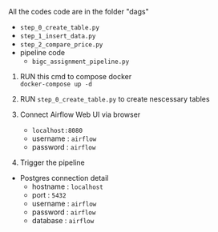 All the codes code are in the folder "dags"
- `step_0_create_table.py`
- `step_1_insert_data.py`
- `step_2_compare_price.py`
-  pipeline code
    - ```bigc_assignment_pipeline.py```

1. RUN this cmd to compose docker <br />
    ``` docker-compose up -d ```

2. RUN ``` step_0_create_table.py ``` to create nescessary tables

3. Connect Airflow Web UI via browser<br />
    - ``` localhost:8080 ```
    - username : ```airflow```
    - password : ```airflow```

4. Trigger the pipeline

- Postgres connection detail<br />
    - hostname : ```localhost```
    - port : ```5432```
    - username : ```airflow```
    - password : ```airflow```
    - database : ```airflow```